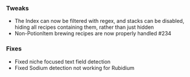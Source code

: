 ### Tweaks
* The Index can now be filtered with regex, and stacks can be disabled, hiding all recipes containing them, rather than just hidden
* Non-PotionItem brewing recipes are now properly handled #234

### Fixes
* Fixed niche focused text field detection
* Fixed Sodium detection not working for Rubidium